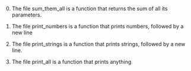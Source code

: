 0. The file sum_them_all is a function that returns the sum of all its parameters.

1. The file print_numbers is a function that prints numbers, followed by a new line

2. The file print_strings is a function that prints strings, followed by a new line.

3. The file print_all is a function that prints anything
